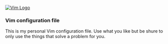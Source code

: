 [![Vim Logo](https://github.com/vim/vim/raw/master/runtime/vimlogo.gif)](https://www.vim.org)

### Vim configuration file ##

This is my personal Vim configuration file. Use what you like but be shure to only use the things that solve a problem for you.

